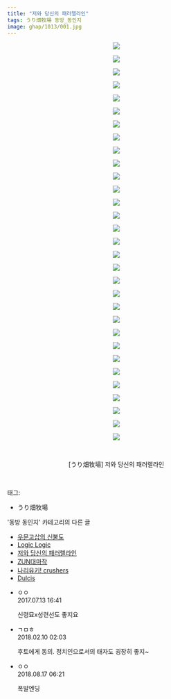 ```yaml
---
title: "저와 당신의 패러렐라인"
tags: うり畑牧場 동방_동인지
image: ghap/1013/001.jpg
---
```

<div class="article">
<p style="text-align: center; clear: none; float: none;"><img src="{{ site.nasurl }}/ghap/1013/001.jpg"/></p>
<p style="text-align: center; clear: none; float: none;"><img src="{{ site.nasurl }}/ghap/1013/002.jpg"/></p>
<p style="text-align: center; clear: none; float: none;"><img src="{{ site.nasurl }}/ghap/1013/003.jpg"/></p>
<p style="text-align: center; clear: none; float: none;"><img src="{{ site.nasurl }}/ghap/1013/004.jpg"/></p>
<p style="text-align: center; clear: none; float: none;"><img src="{{ site.nasurl }}/ghap/1013/005.jpg"/></p>
<p style="text-align: center; clear: none; float: none;"><img src="{{ site.nasurl }}/ghap/1013/006.jpg"/></p>
<p style="text-align: center; clear: none; float: none;"><img src="{{ site.nasurl }}/ghap/1013/007.jpg"/></p>
<p style="text-align: center; clear: none; float: none;"><img src="{{ site.nasurl }}/ghap/1013/008.jpg"/></p>
<p style="text-align: center; clear: none; float: none;"><img src="{{ site.nasurl }}/ghap/1013/009.jpg"/></p>
<p style="text-align: center; clear: none; float: none;"><img src="{{ site.nasurl }}/ghap/1013/010.jpg"/></p>
<p style="text-align: center; clear: none; float: none;"><img src="{{ site.nasurl }}/ghap/1013/011.jpg"/></p>
<p style="text-align: center; clear: none; float: none;"><img src="{{ site.nasurl }}/ghap/1013/012.jpg"/></p>
<p style="text-align: center; clear: none; float: none;"><img src="{{ site.nasurl }}/ghap/1013/013.jpg"/></p>
<p style="text-align: center; clear: none; float: none;"><img src="{{ site.nasurl }}/ghap/1013/014.jpg"/></p>
<p style="text-align: center; clear: none; float: none;"><img src="{{ site.nasurl }}/ghap/1013/015.jpg"/></p>
<p style="text-align: center; clear: none; float: none;"><img src="{{ site.nasurl }}/ghap/1013/016.jpg"/></p>
<p style="text-align: center; clear: none; float: none;"><img src="{{ site.nasurl }}/ghap/1013/017.jpg"/></p>
<p style="text-align: center; clear: none; float: none;"><img src="{{ site.nasurl }}/ghap/1013/018.jpg"/></p>
<p style="text-align: center; clear: none; float: none;"><img src="{{ site.nasurl }}/ghap/1013/019.jpg"/></p>
<p style="text-align: center; clear: none; float: none;"><img src="{{ site.nasurl }}/ghap/1013/020.jpg"/></p>
<p style="text-align: center; clear: none; float: none;"><img src="{{ site.nasurl }}/ghap/1013/021.jpg"/></p>
<p style="text-align: center; clear: none; float: none;"><img src="{{ site.nasurl }}/ghap/1013/022.jpg"/></p>
<p style="text-align: center; clear: none; float: none;"><img src="{{ site.nasurl }}/ghap/1013/023.jpg"/></p>
<p style="text-align: center; clear: none; float: none;"><img src="{{ site.nasurl }}/ghap/1013/024.jpg"/></p>
<p style="text-align: center; clear: none; float: none;"><img src="{{ site.nasurl }}/ghap/1013/025.jpg"/></p>
<p style="text-align: center; clear: none; float: none;"><img src="{{ site.nasurl }}/ghap/1013/026.jpg"/></p>
<p style="text-align: center; clear: none; float: none;"><img src="{{ site.nasurl }}/ghap/1013/027.jpg"/></p>
<p style="text-align: center; clear: none; float: none;"><img src="{{ site.nasurl }}/ghap/1013/028.jpg"/></p>
<p style="text-align: center; clear: none; float: none;"><img src="{{ site.nasurl }}/ghap/1013/029.jpg"/></p>
<p style="text-align: center; clear: none; float: none;"><img src="{{ site.nasurl }}/ghap/1013/030.jpg"/></p>
<p style="text-align: center; clear: none; float: none;"><img src="{{ site.nasurl }}/ghap/1013/031.jpg"/></p>
<p style="text-align: center; clear: none; float: none;"><br/></p>
<p style="text-align: center; clear: none; float: none;">[うり畑牧場] 저와 당신의 패러렐라인</p>
<p><br/></p>
</div><div class="tagTrail">
<p>태그: </p>
<ul>
<li>うり畑牧場</li>
</ul>
</div><div class="another">
<p>'동방 동인지' 카테고리의 다른 글</p>
<ul>
<li><a href="/2016-07-22-ghap_1015">우문고삽의 신불도</a></li>
<li><a href="/2016-07-22-ghap_1014">Logic Logic</a></li>
<li><a href="/2016-07-22-ghap_1013">저와 당신의 패러렐라인</a></li>
<li><a href="/2016-07-22-ghap_1012">ZUN대마작</a></li>
<li><a href="/2016-07-22-ghap_1011">나리유키! crushers</a></li>
<li><a href="/2016-07-22-ghap_1010">Dulcis</a></li>
</ul>
</div><div class="cb_module cb_fluid">
<div class="cb_wrt cb_profile">
<div class="comment">
<ul>
<li class="cb_thumb_off" id="comment15035204">
<div class="cb_comment_area">
<div class="cb_info_area">
<div class="cb_section">
<span class="cb_nick_name">ㅇㅇ</span>
</div>
<div class="cb_section">
<span class="cb_date">2017.07.13 16:41 </span>
</div>
</div>
<div class="cb_dsc_comment">
<p class="cb_dsc">
											신령묘x성련선도 좋지요
										</p>
</div>
</div></li>
<li class="cb_thumb_off" id="comment15196409">
<div class="cb_comment_area">
<div class="cb_info_area">
<div class="cb_section">
<span class="cb_nick_name">ㄱㅁㅎ</span>
</div>
<div class="cb_section">
<span class="cb_date">2018.02.10 02:03 </span>
</div>
</div>
<div class="cb_dsc_comment">
<p class="cb_dsc">
											후토에게 동의. 정치인으로서의 태자도 굉장히 좋지~
										</p>
</div>
</div></li>
<li class="cb_thumb_off" id="comment15310595">
<div class="cb_comment_area">
<div class="cb_info_area">
<div class="cb_section">
<span class="cb_nick_name">ㅇㅇ</span>
</div>
<div class="cb_section">
<span class="cb_date">2018.08.17 06:21 </span>
</div>
</div>
<div class="cb_dsc_comment">
<p class="cb_dsc">
											폭발엔딩
										</p>
</div>
</div></li>
</ul>
</div>
</div><!-- commentList close -->
</div>